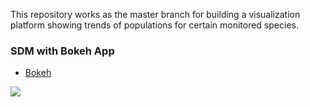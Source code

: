 This repository works as the master branch for building a visualization platform showing trends of populations for certain monitored species.






### SDM with Bokeh App

- [Bokeh](https://bokeh.pydata.org/en/latest/)

![](https://i.imgur.com/O6SLFU9.png)
